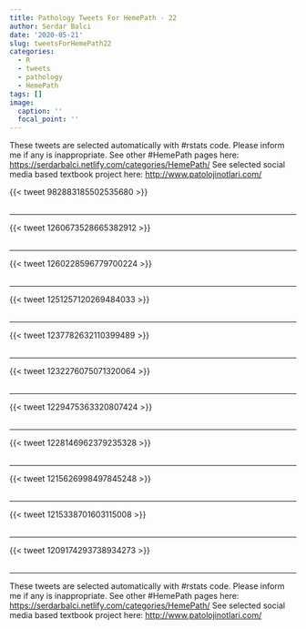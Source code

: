 ```yaml
---
title: Pathology Tweets For HemePath - 22
author: Serdar Balci
date: '2020-05-21'
slug: tweetsForHemePath22
categories:
  - R
  - tweets
  - pathology
  - HemePath
tags: []
image:
  caption: ''
  focal_point: ''
---
```



These tweets are selected automatically with #rstats code. Please inform me if any is inappropriate.
See other #HemePath pages here: https://serdarbalci.netlify.com/categories/HemePath/ 
See selected social media based textbook project here: http://www.patolojinotlari.com/

{{< tweet 982883185502535680 >}}
<br>
<br>
<hr>
{{< tweet 1260673528665382912 >}}
<br>
<br>
<hr>
{{< tweet 1260228596779700224 >}}
<br>
<br>
<hr>
{{< tweet 1251257120269484033 >}}
<br>
<br>
<hr>
{{< tweet 1237782632110399489 >}}
<br>
<br>
<hr>
{{< tweet 1232276075071320064 >}}
<br>
<br>
<hr>
{{< tweet 1229475363320807424 >}}
<br>
<br>
<hr>
{{< tweet 1228146962379235328 >}}
<br>
<br>
<hr>
{{< tweet 1215626998497845248 >}}
<br>
<br>
<hr>
{{< tweet 1215338701603115008 >}}
<br>
<br>
<hr>
{{< tweet 1209174293738934273 >}}
<br>
<br>
<hr>


These tweets are selected automatically with #rstats code. Please inform me if any is inappropriate.
See other #HemePath pages here: https://serdarbalci.netlify.com/categories/HemePath/ 
See selected social media based textbook project here: http://www.patolojinotlari.com/
